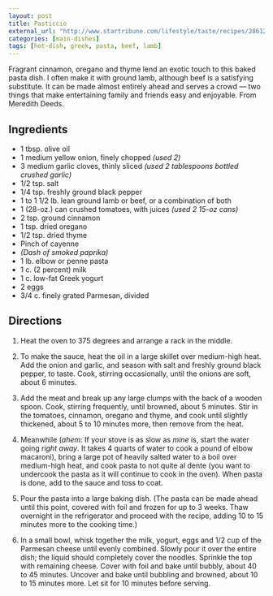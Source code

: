 ```yaml
---
layout: post
title: Pasticcio
external_url: "http://www.startribune.com/lifestyle/taste/recipes/286129671.html?page=all&prepage=1&c=y"
categories: [main-dishes]
tags: [hot-dish, greek, pasta, beef, lamb]
---
```

Fragrant cinnamon, oregano and thyme lend an exotic touch to this
baked pasta dish. I often make it with ground lamb, although beef is a
satisfying substitute. It can be made almost entirely ahead and serves
a crowd — two things that make entertaining family and friends easy
and enjoyable. From Meredith Deeds.

## Ingredients
* 1 tbsp. olive oil
* 1 medium yellow onion, finely chopped *(used 2)*
* 3 medium garlic cloves, thinly sliced *(used 2 tablespoons bottled
  crushed garlic)*
* 1/2 tsp. salt
* 1/4 tsp. freshly ground black pepper
* 1 to 1 1/2 lb. lean ground lamb or beef, or a combination of both
* 1 (28-oz.) can crushed tomatoes, with juices *(used 2 15-oz cans)*
* 2 tsp. ground cinnamon
* 1 tsp. dried oregano
* 1/2 tsp. dried thyme
* Pinch of cayenne
* *(Dash of smoked paprika)*
* 1 lb. elbow or penne pasta
* 1 c. (2 percent) milk
* 1 c. low-fat Greek yogurt
* 2 eggs
* 3/4 c. finely grated Parmesan, divided

## Directions

1. Heat the oven to 375 degrees and arrange a rack in the middle.

2. To make the sauce, heat the oil in a large skillet over medium-high
   heat. Add the onion and garlic, and season with salt and freshly
   ground black pepper, to taste. Cook, stirring occasionally, until
   the onions are soft, about 6 minutes.

3. Add the meat and break up any large clumps with the back of a
   wooden spoon. Cook, stirring frequently, until browned, about 5
   minutes. Stir in the tomatoes, cinnamon, oregano and thyme, and
   cook until slightly thickened, about 5 to 10 minutes more, then
   remove from the heat.
   
4. Meanwhile (*ahem*: If your stove is as slow as *mine* is, start the
   water going *right away*. It takes 4 quarts of water to cook a
   pound of elbow macaroni), bring a large pot of heavily salted water
   to a boil over medium-high heat, and cook pasta to not quite al
   dente (you want to undercook the pasta as it will continue to cook
   in the oven). When pasta is done, add to the sauce and toss to
   coat.
   
5. Pour the pasta into a large baking dish. (The pasta can be made
   ahead until this point, covered with foil and frozen for up to 3
   weeks. Thaw overnight in the refrigerator and proceed with the
   recipe, adding 10 to 15 minutes more to the cooking time.)
   
6. In a small bowl, whisk together the milk, yogurt, eggs and 1/2 cup
   of the Parmesan cheese until evenly combined. Slowly pour it over
   the entire dish; the liquid should completely cover the
   noodles. Sprinkle the top with remaining cheese. Cover with foil
   and bake until bubbly, about 40 to 45 minutes. Uncover and bake
   until bubbling and browned, about 10 to 15 minutes more. Let sit
   for 10 minutes before serving.
   
